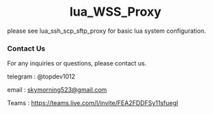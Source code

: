 # 



<div align="center">
   <h1>lua_WSS_Proxy</h1>
</div>



please see lua_ssh_scp_sftp_proxy for basic lua system configuration.



### **Contact Us**

For any inquiries or questions, please contact us.

telegram : @topdev1012

email :  skymorning523@gmail.com

Teams :  https://teams.live.com/l/invite/FEA2FDDFSy11sfuegI
